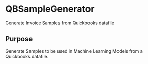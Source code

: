 # QBSampleGenerator
Generate Invoice Samples from Quickbooks datafile

## Purpose
Generate Samples to be used in Machine Learning Models from a Quickbooks datafile.
